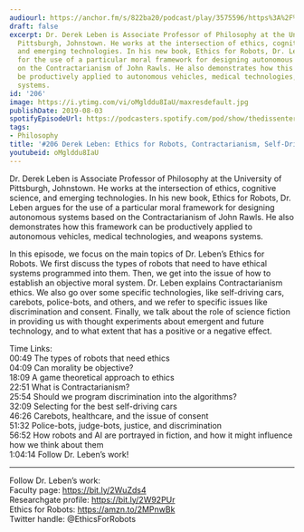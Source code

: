 ```yaml
---
audiourl: https://anchor.fm/s/822ba20/podcast/play/3575596/https%3A%2F%2Fd3ctxlq1ktw2nl.cloudfront.net%2Fproduction%2F2019-5-15%2F17013224-44100-2-553cab980b4a5.m4a
draft: false
excerpt: Dr. Derek Leben is Associate Professor of Philosophy at the University of
  Pittsburgh, Johnstown. He works at the intersection of ethics, cognitive science,
  and emerging technologies. In his new book, Ethics for Robots, Dr. Leben argues
  for the use of a particular moral framework for designing autonomous systems based
  on the Contractarianism of John Rawls. He also demonstrates how this framework can
  be productively applied to autonomous vehicles, medical technologies, and weapons
  systems.
id: '206'
image: https://i.ytimg.com/vi/oMglddu8IaU/maxresdefault.jpg
publishDate: 2019-08-03
spotifyEpisodeUrl: https://podcasters.spotify.com/pod/show/thedissenter/episodes/206-Derek-Leben-Ethics-for-Robots--Contractarianism--Self-Driving-Cars-e4bkbc
tags:
- Philosophy
title: '#206 Derek Leben: Ethics for Robots, Contractarianism, Self-Driving Cars'
youtubeid: oMglddu8IaU
---
```

<div class="timelinks">

Dr. Derek Leben is Associate Professor of Philosophy at the University of Pittsburgh, Johnstown. He works at the intersection of ethics, cognitive science, and emerging technologies. In his new book, Ethics for Robots, Dr. Leben argues for the use of a particular moral framework for designing autonomous systems based on the Contractarianism of John Rawls. He also demonstrates how this framework can be productively applied to autonomous vehicles, medical technologies, and weapons systems.

In this episode, we focus on the main topics of Dr. Leben’s Ethics for Robots. We first discuss the types of robots that need to have ethical systems programmed into them. Then, we get into the issue of how to establish an objective moral system. Dr. Leben explains Contractarianism ethics. We also go over some specific technologies, like self-driving cars, carebots, police-bots, and others, and we refer to specific issues like discrimination and consent. Finally, we talk about the role of science fiction in providing us with thought experiments about emergent and future technology, and to what extent that has a positive or a negative effect.

Time Links:  
<time>00:49</time> The types of robots that need ethics  
<time>04:09</time> Can morality be objective?  
<time>18:09</time> A game theoretical approach to ethics                                   
<time>22:51</time> What is Contractarianism?  
<time>25:54</time> Should we program discrimination into the algorithms?  
<time>32:09</time> Selecting for the best self-driving cars  
<time>46:26</time> Carebots, healthcare, and the issue of consent  
<time>51:32</time> Police-bots, judge-bots, justice, and discrimination  
<time>56:52</time> How robots and AI are portrayed in fiction, and how it might influence how we think about them  
<time>1:04:14</time> Follow Dr. Leben’s work!

---

Follow Dr. Leben’s work:  
Faculty page: https://bit.ly/2WuZds4  
Researchgate profile: https://bit.ly/2W92PUr  
Ethics for Robots: https://amzn.to/2MPnwBk  
Twitter handle: @EthicsForRobots
</div>

